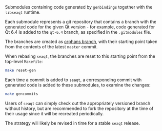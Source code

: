 Submodules containing code generated by `genbindings` together with the `libseaqt` runtime.

Each submodule represents a git repository that contains a branch with the
generated code for the given Qt version - for example, code generated for
Qt 6.4 is added to the `qt-6.4` branch, as specified in the `.gitmodules` file.

The branches are created as [orphans branch](https://git-scm.com/docs/git-checkout/2.47.1#Documentation/git-checkout.txt---orphanltnew-branchgt), with their starting point taken from
the contents of the latest `master` commit.

When rebasing `seaqt`, the branches are reset to this starting point from the
top-level `Makefile`:

```sh
make reset-gen
```

Each time a commit is added to `seaqt`, a corresponding commit with generated
code is added to these submodules, to examine the changes:

```sh
make gencommits
```

Users of `seaqt` can simply check out the appropriately versioned branch without
history, but are recommended to fork the repository at the time of their usage
since it will be recreated periodically.

The strategy will likely be revised in time for a stable `seaqt` release.
